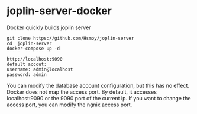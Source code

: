 # joplin-server-docker
Docker quickly builds joplin server

```
git clone https://github.com/Hsmoy/joplin-server
cd  joplin-server
docker-compose up -d 

http://localhost:9090
default accout:
username: admin@localhost
password: admin
```

You can modify the database account configuration, but this has no effect. Docker does not map the access port. By default, it accesses localhost:9090 or the 9090 port of the current ip. If you want to change the access port, you can modify the ngnix access port.

